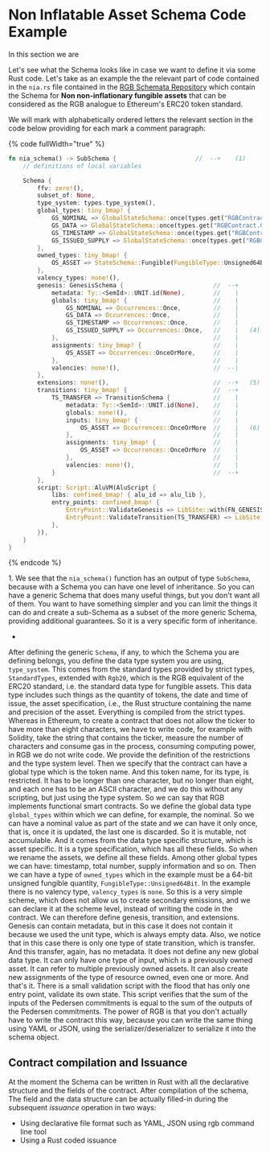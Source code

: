 # Non Inflatable Asset Schema Code Example

In this section we are&#x20;

Let's see what the Schema looks like in case we want to define it via some Rust code. Let's take as an example the the relevant part of code contained in the `nia.rs` file contained in the [RGB Schemata  Repository](https://github.com/RGB-WG/rgb-schemata/blob/master/src/nia.rs)  which contain the Schema for **Non non-inflationary fungible assets** that can be considered as the RGB analogue to Ethereum's ERC20 token standard.



We will mark with alphabetically ordered letters the relevant section in the code below providing for each mark a comment paragraph:

{% code fullWidth="true" %}
```rust
fn nia_schema() -> SubSchema {                      //  --+    (1) 
    // definitions of local variables

    Schema {
        ffv: zero!(),                                                                           // --+                                                      
        subset_of: None,                                                                        //   |  (2) 
        type_system: types.type_system(),                                                       // --+     
        global_types: tiny_bmap! {                                                              // --+
            GS_NOMINAL => GlobalStateSchema::once(types.get("RGBContract.DivisibleAssetSpec")), //   |  
            GS_DATA => GlobalStateSchema::once(types.get("RGBContract.ContractData")),          //   |
            GS_TIMESTAMP => GlobalStateSchema::once(types.get("RGBContract.Timestamp")),        //   |  (3)
            GS_ISSUED_SUPPLY => GlobalStateSchema::once(types.get("RGBContract.Amount")),       //   |
        },                                                                                      // --+
        owned_types: tiny_bmap! {                                               // --+
            OS_ASSET => StateSchema::Fungible(FungibleType::Unsigned64Bit),     //   |  (3)
        },                                                                      // --+                    
        valency_types: none!(),           
        genesis: GenesisSchema {                         //  --+
            metadata: Ty::<SemId>::UNIT.id(None),        //    |
            globals: tiny_bmap! {                        //    |
                GS_NOMINAL => Occurrences::Once,         //    |  
                GS_DATA => Occurrences::Once,            //    |
                GS_TIMESTAMP => Occurrences::Once,       //    |
                GS_ISSUED_SUPPLY => Occurrences::Once,   //    |   (4) 
            },                                           //    |
            assignments: tiny_bmap! {                    //    |
                OS_ASSET => Occurrences::OnceOrMore,     //    | 
            },                                           //    |
            valencies: none!(),                          //  --|                 
        },
        extensions: none!(),                             //  --+   (5) 
        transitions: tiny_bmap! {                        //  --+      
            TS_TRANSFER => TransitionSchema {            //    |
                metadata: Ty::<SemId>::UNIT.id(None),    //    |
                globals: none!(),                        //    |
                inputs: tiny_bmap! {                     //    |
                    OS_ASSET => Occurrences::OnceOrMore  //    |   (6)
                },                                       //    |
                assignments: tiny_bmap! {                //    |
                    OS_ASSET => Occurrences::OnceOrMore  //    |
                },                                       //    |
                valencies: none!(),                      //    |
            }                                            //  --+ 
        },
        script: Script::AluVM(AluScript {                                                                 // -+
            libs: confined_bmap! { alu_id => alu_lib },                                                   //  |
            entry_points: confined_bmap! {                                                                // (7)
                EntryPoint::ValidateGenesis => LibSite::with(FN_GENESIS_OFFSET, alu_id),                  //  |
                EntryPoint::ValidateTransition(TS_TRANSFER) => LibSite::with(FN_TRANSFER_OFFSET, alu_id), // -+
            },
        }),
    }
}
```
{% endcode %}

1\. We see that the `nia_schema()` function has an output of type `SubSchema`, because with a Schema you can have one level of inheritance. So you can have a generic Schema that does many useful things, but you don't want all of them. You want to have something simpler and you can limit the things it can do and create a sub-Schema as a subset of the more generic Schema, providing additional guarantees. So it is a very specific form of inheritance.

*

After defining the generic `Schema`, if any, to which the Schema you are defining belongs, you define the data type system you are using, `type_system`. This comes from the standard types provided by strict types, `StandardTypes`, extended with `Rgb20`, which is the RGB equivalent of the ERC20 standard, i.e. the standard data type for fungible assets. This data type includes such things as the quantity of tokens, the date and time of issue, the asset specification, i.e., the Rust structure containing the name and precision of the asset. Everything is compiled from the strict types. Whereas in Ethereum, to create a contract that does not allow the ticker to have more than eight characters, we have to write code, for example with Solidity, take the string that contains the ticker, measure the number of characters and consume gas in the process, consuming computing power, in RGB we do not write code. We provide the definition of the restrictions and the type system level. Then we specify that the contract can have a global type which is the token name. And this token name, for its type, is restricted. It has to be longer than one character, but no longer than eight, and each one has to be an ASCII character, and we do this without any scripting, but just using the type system. So we can say that RGB implements functional smart contracts. So we define the global data type `global_types` within which we can define, for example, the nominal. So we can have a nominal value as part of the state and we can have it only once, that is, once it is updated, the last one is discarded. So it is mutable, not accumulable. And it comes from the data type specific structure, which is asset specific. It is a type specification, which has all these fields. So when we rename the assets, we define all these fields. Among other global types we can have: timestamp, total number, supply information and so on. Then we can have a type of `owned_types` which in the example must be a 64-bit unsigned fungible quantity, `FungibleType::Unsigned64Bit`. In the example there is no valency type, `valency_types` is `none`. So this is a very simple scheme, which does not allow us to create secondary emissions, and we can declare it at the scheme level, instead of writing the code in the contract. We can therefore define genesis, transition, and extensions. Genesis can contain metadata, but in this case it does not contain it because we used the unit type, which is always empty data. Also, we notice that in this case there is only one type of state transition, which is transfer. And this transfer, again, has no metadata. It does not define any new global data type. It can only have one type of input, which is a previously owned asset. It can refer to multiple previously owned assets. It can also create new assignments of the type of resource owned, even one or more. And that's it. There is a small validation script with the flood that has only one entry point, validate its own state. This script verifies that the sum of the inputs of the Pedersen commitments is equal to the sum of the outputs of the Pedersen commitments. The power of RGB is that you don't actually have to write the contract this way, because you can write the same thing using YAML or JSON, using the serializer/deserializer to serialize it into the schema object.

## Contract compilation and Issuance

At the moment the Schema can be written in Rust with all the declarative structure and the fields of the contract. After compilation of the schema, The field and the data structure can be  actually filled-in during the subsequent _issuance_ operation in two ways:

* Using  declarative file format such as YAML, JSON using rgb command line tool
* Using a Rust coded issuance

##
